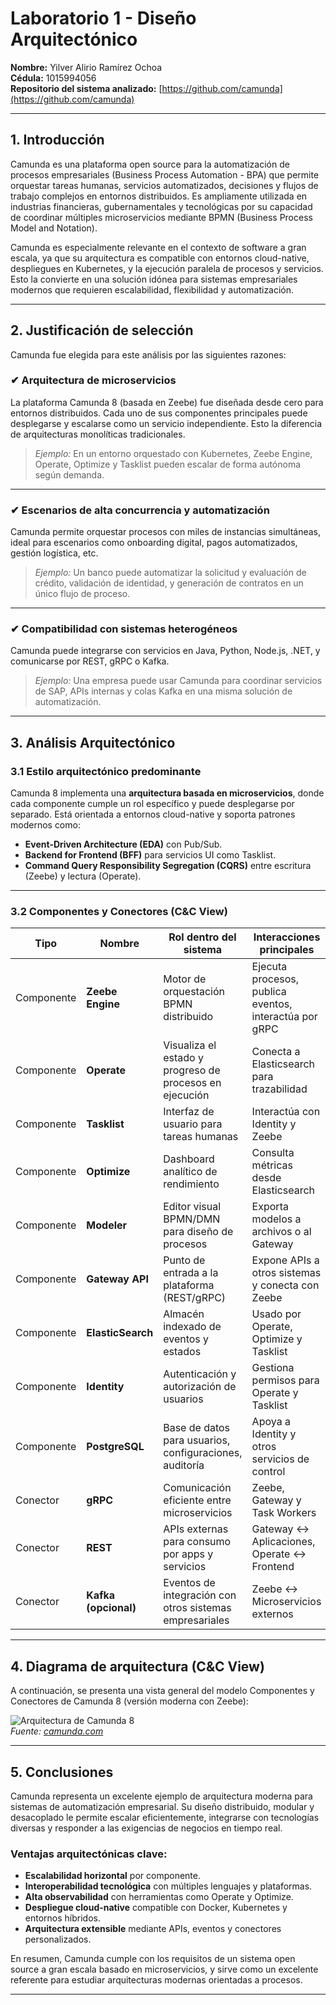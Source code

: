# Laboratorio 1 - Diseño Arquitectónico

**Nombre:** Yilver Alirio Ramírez Ochoa  
**Cédula:** 1015994056  
**Repositorio del sistema analizado:** [https://github.com/camunda](https://github.com/camunda)

---

## 1. Introducción

Camunda es una plataforma open source para la automatización de procesos empresariales (Business Process Automation - BPA) que permite orquestar tareas humanas, servicios automatizados, decisiones y flujos de trabajo complejos en entornos distribuidos. Es ampliamente utilizada en industrias financieras, gubernamentales y tecnológicas por su capacidad de coordinar múltiples microservicios mediante BPMN (Business Process Model and Notation).

Camunda es especialmente relevante en el contexto de software a gran escala, ya que su arquitectura es compatible con entornos cloud-native, despliegues en Kubernetes, y la ejecución paralela de procesos y servicios. Esto la convierte en una solución idónea para sistemas empresariales modernos que requieren escalabilidad, flexibilidad y automatización.

---

## 2. Justificación de selección

Camunda fue elegida para este análisis por las siguientes razones:

### ✔ Arquitectura de microservicios

La plataforma Camunda 8 (basada en Zeebe) fue diseñada desde cero para entornos distribuidos. Cada uno de sus componentes principales puede desplegarse y escalarse como un servicio independiente. Esto la diferencia de arquitecturas monolíticas tradicionales.

> *Ejemplo:* En un entorno orquestado con Kubernetes, Zeebe Engine, Operate, Optimize y Tasklist pueden escalar de forma autónoma según demanda.

---

### ✔ Escenarios de alta concurrencia y automatización

Camunda permite orquestar procesos con miles de instancias simultáneas, ideal para escenarios como onboarding digital, pagos automatizados, gestión logística, etc.

> *Ejemplo:* Un banco puede automatizar la solicitud y evaluación de crédito, validación de identidad, y generación de contratos en un único flujo de proceso.

---

### ✔ Compatibilidad con sistemas heterogéneos

Camunda puede integrarse con servicios en Java, Python, Node.js, .NET, y comunicarse por REST, gRPC o Kafka.

> *Ejemplo:* Una empresa puede usar Camunda para coordinar servicios de SAP, APIs internas y colas Kafka en una misma solución de automatización.

---

## 3. Análisis Arquitectónico

### 3.1 Estilo arquitectónico predominante

Camunda 8 implementa una **arquitectura basada en microservicios**, donde cada componente cumple un rol específico y puede desplegarse por separado. Está orientada a entornos cloud-native y soporta patrones modernos como:

- **Event-Driven Architecture (EDA)** con Pub/Sub.
- **Backend for Frontend (BFF)** para servicios UI como Tasklist.
- **Command Query Responsibility Segregation (CQRS)** entre escritura (Zeebe) y lectura (Operate).

---

### 3.2 Componentes y Conectores (C&C View)

| Tipo        | Nombre         | Rol dentro del sistema                                         | Interacciones principales                                 |
|-------------|----------------|----------------------------------------------------------------|------------------------------------------------------------|
| Componente  | **Zeebe Engine**   | Motor de orquestación BPMN distribuido                         | Ejecuta procesos, publica eventos, interactúa por gRPC     |
| Componente  | **Operate**        | Visualiza el estado y progreso de procesos en ejecución       | Conecta a Elasticsearch para trazabilidad                  |
| Componente  | **Tasklist**       | Interfaz de usuario para tareas humanas                       | Interactúa con Identity y Zeebe                            |
| Componente  | **Optimize**       | Dashboard analítico de rendimiento                            | Consulta métricas desde Elasticsearch                      |
| Componente  | **Modeler**        | Editor visual BPMN/DMN para diseño de procesos                | Exporta modelos a archivos o al Gateway                    |
| Componente  | **Gateway API**    | Punto de entrada a la plataforma (REST/gRPC)                  | Expone APIs a otros sistemas y conecta con Zeebe           |
| Componente  | **ElasticSearch**  | Almacén indexado de eventos y estados                         | Usado por Operate, Optimize y Tasklist                     |
| Componente  | **Identity**       | Autenticación y autorización de usuarios                      | Gestiona permisos para Operate y Tasklist                  |
| Componente  | **PostgreSQL**     | Base de datos para usuarios, configuraciones, auditoría       | Apoya a Identity y otros servicios de control              |
| Conector    | **gRPC**           | Comunicación eficiente entre microservicios                   | Zeebe, Gateway y Task Workers                              |
| Conector    | **REST**           | APIs externas para consumo por apps y servicios               | Gateway ↔ Aplicaciones, Operate ↔ Frontend                 |
| Conector    | **Kafka (opcional)** | Eventos de integración con otros sistemas empresariales       | Zeebe ↔ Microservicios externos                            |

---

## 4. Diagrama de arquitectura (C&C View)

A continuación, se presenta una vista general del modelo Componentes y Conectores de Camunda 8 (versión moderna con Zeebe):

![Arquitectura de Camunda 8](https://camunda.com/blog/2023/03/running-camunda-8-on-openshift/)  
*Fuente: [camunda.com](https://camunda.com/blog/2023/03/running-camunda-8-on-openshift/)*

---

## 5. Conclusiones

Camunda representa un excelente ejemplo de arquitectura moderna para sistemas de automatización empresarial. Su diseño distribuido, modular y desacoplado le permite escalar eficientemente, integrarse con tecnologías diversas y responder a las exigencias de negocios en tiempo real.

### Ventajas arquitectónicas clave:

- **Escalabilidad horizontal** por componente.
- **Interoperabilidad tecnológica** con múltiples lenguajes y plataformas.
- **Alta observabilidad** con herramientas como Operate y Optimize.
- **Despliegue cloud-native** compatible con Docker, Kubernetes y entornos híbridos.
- **Arquitectura extensible** mediante APIs, eventos y conectores personalizados.

En resumen, Camunda cumple con los requisitos de un sistema open source a gran escala basado en microservicios, y sirve como un excelente referente para estudiar arquitecturas modernas orientadas a procesos.

---
